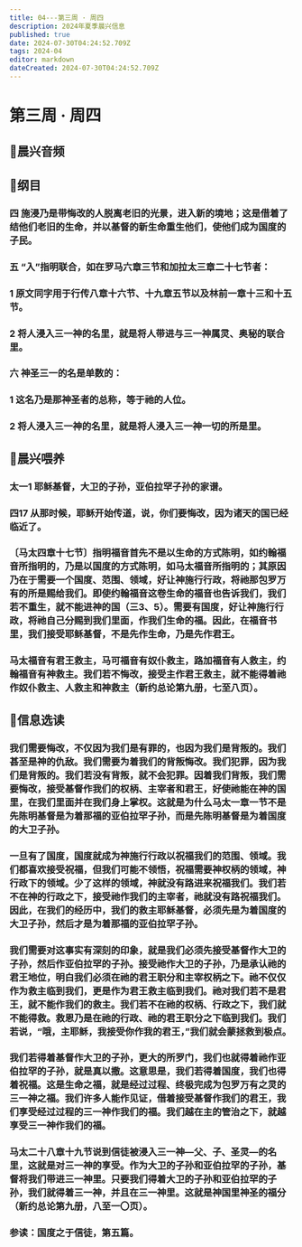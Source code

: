 ```yaml
---
title: 04---第三周 · 周四
description: 2024年夏季晨兴信息
published: true
date: 2024-07-30T04:24:52.709Z
tags: 2024-04
editor: markdown
dateCreated: 2024-07-30T04:24:52.709Z
---
```


# 第三周 · 周四
## 🎵晨兴音频

## 📖纲目

### 四    施浸乃是带悔改的人脱离老旧的光景，进入新的境地；这是借着了结他们老旧的生命，并以基督的新生命重生他们，使他们成为国度的子民。

### 五    “入”指明联合，如在罗马六章三节和加拉太三章二十七节者：

### 1    原文同字用于行传八章十六节、十九章五节以及林前一章十三和十五节。

### 2    将人浸入三一神的名里，就是将人带进与三一神属灵、奥秘的联合里。

### 六    神圣三一的名是单数的：

### 1    这名乃是那神圣者的总称，等于祂的人位。

### 2    将人浸入三一神的名里，就是将人浸入三一神一切的所是里。

## 📖晨兴喂养

### 太一1    耶稣基督，大卫的子孙，亚伯拉罕子孙的家谱。

### 四17    从那时候，耶稣开始传道，说，你们要悔改，因为诸天的国已经临近了。

### 〔马太四章十七节〕指明福音首先不是以生命的方式陈明，如约翰福音所指明的，乃是以国度的方式陈明，如马太福音所指明的；其原因乃在于需要一个国度、范围、领域，好让神施行行政，将祂那包罗万有的所是赐给我们。即使约翰福音这卷生命的福音也告诉我们，我们若不重生，就不能进神的国（三3、5）。需要有国度，好让神施行行政，将祂自己分赐到我们里面，作我们生命的福。因此，在福音书里，我们接受耶稣基督，不是先作生命，乃是先作君王。

### 马太福音有君王救主，马可福音有奴仆救主，路加福音有人救主，约翰福音有神救主。我们若不悔改，接受主作君王救主，就不能得着祂作奴仆救主、人救主和神救主（新约总论第九册，七至八页）。

## 📖信息选读

### 我们需要悔改，不仅因为我们是有罪的，也因为我们是背叛的。我们甚至是神的仇敌。我们需要为着我们的背叛悔改。我们犯罪，因为我们是背叛的。我们若没有背叛，就不会犯罪。因着我们背叛，我们需要悔改，接受基督作我们的权柄、主宰者和君王，好使祂能在神的国里，在我们里面并在我们身上掌权。这就是为什么马太一章一节不是先陈明基督是为着那福的亚伯拉罕子孙，而是先陈明基督是为着国度的大卫子孙。

### 一旦有了国度，国度就成为神施行行政以祝福我们的范围、领域。我们都喜欢接受祝福，但我们可能不领悟，祝福需要神权柄的领域，神行政下的领域。少了这样的领域，神就没有路进来祝福我们。我们若不在神的行政之下，接受祂作我们的主宰者，祂就没有路祝福我们。因此，在我们的经历中，我们的救主耶稣基督，必须先是为着国度的大卫子孙，然后才是为着那福的亚伯拉罕子孙。

### 我们需要对这事实有深刻的印象，就是我们必须先接受基督作大卫的子孙，然后作亚伯拉罕的子孙。接受祂作大卫的子孙，乃是承认祂的君王地位，明白我们必须在祂的君王职分和主宰权柄之下。祂不仅仅作为救主临到我们，更是作为君王救主临到我们。祂对我们若不是君王，就不能作我们的救主。我们若不在祂的权柄、行政之下，我们就不能得救。救恩乃是在祂的行政、祂的君王职分之下临到我们。我们若说，“哦，主耶稣，我接受你作我的君王，”我们就会蒙拯救到极点。



### 我们若得着基督作大卫的子孙，更大的所罗门，我们也就得着祂作亚伯拉罕的子孙，就是真以撒。这意思是，我们若得着国度，我们也得着祝福。这是生命之福，就是经过过程、终极完成为包罗万有之灵的三一神之福。我们许多人能作见证，借着接受基督作我们的君王，我们享受经过过程的三一神作我们的福。我们越在主的管治之下，就越享受三一神作我们的福。

### 马太二十八章十九节说到信徒被浸入三一神—父、子、圣灵—的名里，这就是对三一神的享受。作为大卫的子孙和亚伯拉罕的子孙，基督将我们带进三一神里。只要我们得着大卫的子孙和亚伯拉罕的子孙，我们就得着三一神，并且在三一神里。这就是神国里神圣的福分（新约总论第九册，八至一〇页）。

### 参读：国度之于信徒，第五篇。
<!-- Google tag (gtag.js) -->
<script async src="https://www.googletagmanager.com/gtag/js?id=G-1P8709Z16T"></script>
<script>
  window.dataLayer = window.dataLayer || [];
  function gtag(){dataLayer.push(arguments);}
  gtag('js', new Date());

  gtag('config', 'G-1P8709Z16T');
</script>
